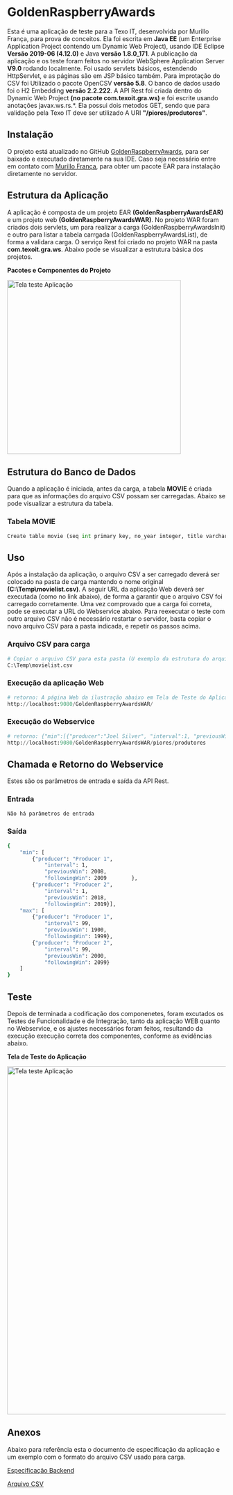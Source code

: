# GoldenRaspberryAwards

Esta é uma aplicação de teste para a Texo IT, desenvolvida por Murillo França, para prova de conceitos. Ela foi escrita em **Java EE** (um Enterprise Application Project contendo um Dynamic Web Project), usando IDE Eclipse **Versão 2019-06 (4.12.0)** e Java **versão 1.8.0_171**. A publicação da aplicação e os teste foram feitos no servidor WebSphere Application Server **V9.0** rodando localmente. Foi usado servlets básicos, estendendo HttpServlet, e as páginas são em JSP básico também. Para improtação do CSV foi Utilizado o pacote OpenCSV **versão 5.8**. O banco de dados usado foi o H2 Embedding **versão 2.2.222**. A API Rest foi criada dentro do Dynamic Web Project **(no pacote com.texoit.gra.ws)** e foi escrite usando anotações javax.ws.rs.*. Ela possui dois metodos GET, sendo que para validação pela Texo IT deve ser utilizado A URI **"/piores/produtores"**.

## Instalação

O projeto está atualizado no GitHub [GoldenRaspberryAwards](https://github.com/MurilloPF/TexoITGoldenRaspberryAwards), para ser baixado e executado diretamente na sua IDE. Caso seja necessário entre em contato com [Murillo França](mailto:murillof@gmail.com?subject=[GitHub]%20Texo%20IT%20GoldenRaspberryAwards), para obter um pacote EAR para instalação diretamente no servidor.

## Estrutura da Aplicação

A aplicação é composta de um projeto EAR **(GoldenRaspberryAwardsEAR)** e um projeto web **(GoldenRaspberryAwardsWAR)**. No projeto WAR foram criados dois servlets, um para realizar a carga (GoldenRaspberryAwardsInit) e outro para listar a tabela carrgada (GoldenRaspberryAwardsList), de forma a validara carga. O serviço Rest foi criado no projeto WAR na pasta **com.texoit.gra.ws**. Abaixo pode se visualizar a estrutura básica dos projetos.

<div align="left">
<p><strong>Pacotes e Componentes do Projeto</strong></p>
<p><img width="400em" src="https://raw.githubusercontent.com/MurilloPF/TexoITGoldenRaspberryAwards/main/GoldenRaspberryAwardsWAR/WebContent/images/Estrutura_projetos.jpg" alt="Tela teste Aplicação"/></p>
</div>

## Estrutura do Banco de Dados

Quando a aplicação é iniciada, antes da carga, a tabela **MOVIE** é criada para que as informações do arquivo CSV possam ser carregadas. Abaixo se pode visualizar a estrutura da tabela. 

### Tabela MOVIE
```python
Create table movie (seq int primary key, no_year integer, title varchar(200), studios varchar(200), producer varchar(200), winner character(3))";
```
## Uso

Após a instalação da aplicação, o arquivo CSV a ser carregado deverá ser colocado na pasta de carga mantendo o nome original **(C:\Temp\movielist.csv)**. A seguir URL da aplicação Web deverá ser executada (como no link abaixo), de forma a garantir que o arquivo CSV foi carregado corretamente. Uma vez comprovado que a carga foi correta, pode se executar a URL do Webservice abaixo. Para reexecutar o teste com outro arquivo CSV não é necessário restartar o servidor, basta copiar o novo arquivo CSV para a pasta indicada, e repetir os passos acima. 

### Arquivo CSV para carga
```python
# Copiar o arquivo CSV para esta pasta (U exemplo da estrutura do arquivo está no final deste documento)
C:\Temp\movielist.csv
```

### Execução da aplicação Web
```python
# retorno: A página Web da ilustração abaixo em Tela de Teste do Aplicação
http://localhost:9080/GoldenRaspberryAwardsWAR/
```

### Execução do Webservice
```python
# retorno: {"min":[{"producer":"Joel Silver", "interval":1, "previousWin":1990, "followingWin":1991}], "max": [{"producer":"Matthew Vaughn", "interval":13, "previousWin":2002, "followingWin":2015}]}
http://localhost:9080/GoldenRaspberryAwardsWAR/piores/produtores
```

## Chamada e Retorno do Webservice

Estes são os parâmetros de entrada e saída da API Rest.

### Entrada
```bash
Não há parâmetros de entrada
```

### Saída
```bash
{
	"min": [
		{"producer": "Producer 1",
			"interval": 1,
			"previousWin": 2008,
			"followingWin": 2009		},
		{"producer": "Producer 2",
			"interval": 1,
			"previousWin": 2018,
			"followingWin": 2019}],
	"max": [
		{"producer": "Producer 1",
			"interval": 99,
			"previousWin": 1900,
			"followingWin": 1999},
		{"producer": "Producer 2",
			"interval": 99,
			"previousWin": 2000,
			"followingWin": 2099}
	]
}
```

## Teste

Depois de terminada a codificação dos componenetes, foram excutados os Testes de Funcionalidade e de Integração, 
tanto da aplicação WEB quanto no Webservice, e os ajustes necessários foram feitos, resultando da execução
execução correta dos componentes, conforme as evidências abaixo.

<div align="left">
<p><strong>Tela de Teste do Aplicação</strong></p>
<p><img width="800em" src="https://raw.githubusercontent.com/MurilloPF/TexoITGoldenRaspberryAwards/main/GoldenRaspberryAwardsWAR/WebContent/images/Teste_Aplicacao.jpg" alt="Tela teste Aplicação"/></p>
</div>

## Anexos

Abaixo para referência esta o documento de especificação da aplicação e um exemplo com o formato do arquivo CSV usado para carga.

[Especificação Backend](https://raw.githubusercontent.com/MurilloPF/TexoITGoldenRaspberryAwards/main/GoldenRaspberryAwardsWAR/WebContent/recursos/Especifica%C3%A7%C3%A3o_Backend.pdf)

[Arquivo CSV](https://raw.githubusercontent.com/MurilloPF/TexoITGoldenRaspberryAwards/main/GoldenRaspberryAwardsWAR/WebContent/recursos/movielist.csv)
